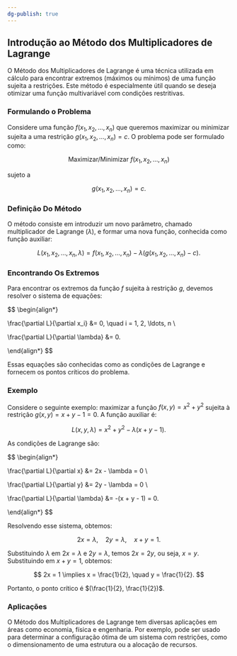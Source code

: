 ```yaml
---
dg-publish: true
---
```


## Introdução ao Método dos Multiplicadores de Lagrange

O Método dos Multiplicadores de Lagrange é uma técnica utilizada em cálculo para encontrar extremos (máximos ou mínimos) de uma função sujeita a restrições. Este método é especialmente útil quando se deseja otimizar uma função multivariável com condições restritivas.

### Formulando o Problema

Considere uma função $f(x_1, x_2, \ldots, x_n)$ que queremos maximizar ou minimizar sujeita a uma restrição $g(x_1, x_2, \ldots, x_n) = c$. O problema pode ser formulado como:

$$
\text{Maximizar/Minimizar } f(x_1, x_2, \ldots, x_n)
$$

sujeto a

$$
g(x_1, x_2, \ldots, x_n) = c.
$$

### Definição Do Método

O método consiste em introduzir um novo parâmetro, chamado multiplicador de Lagrange ($\lambda$), e formar uma nova função, conhecida como função auxiliar:

$$
L(x_1, x_2, \ldots, x_n, \lambda) = f(x_1, x_2, \ldots, x_n) - \lambda (g(x_1, x_2, \ldots, x_n) - c).
$$

### Encontrando Os Extremos

Para encontrar os extremos da função $f$ sujeita à restrição $g$, devemos resolver o sistema de equações:

$$
\begin{align*}

\frac{\partial L}{\partial x_i} &= 0, \quad i = 1, 2, \ldots, n \\

\frac{\partial L}{\partial \lambda} &= 0.

\end{align*}
$$

Essas equações são conhecidas como as condições de Lagrange e fornecem os pontos críticos do problema.

### Exemplo

Considere o seguinte exemplo: maximizar a função $f(x, y) = x^2 + y^2$ sujeita à restrição $g(x, y) = x + y - 1 = 0$. A função auxiliar é:

$$
L(x, y, \lambda) = x^2 + y^2 - \lambda (x + y - 1).
$$

As condições de Lagrange são:

$$
\begin{align*}

\frac{\partial L}{\partial x} &= 2x - \lambda = 0 \\

\frac{\partial L}{\partial y} &= 2y - \lambda = 0 \\

\frac{\partial L}{\partial \lambda} &= -(x + y - 1) = 0.

\end{align*}
$$

Resolvendo esse sistema, obtemos:

$$
2x = \lambda, \quad 2y = \lambda, \quad x + y = 1.
$$

Substituindo $\lambda$ em $2x = \lambda$ e $2y = \lambda$, temos $2x = 2y$, ou seja, $x = y$. Substituindo em $x + y = 1$, obtemos:

$$
2x = 1 \implies x = \frac{1}{2}, \quad y = \frac{1}{2}.
$$

Portanto, o ponto crítico é $(\frac{1}{2}, \frac{1}{2})$.

### Aplicações

O Método dos Multiplicadores de Lagrange tem diversas aplicações em áreas como economia, física e engenharia. Por exemplo, pode ser usado para determinar a configuração ótima de um sistema com restrições, como o dimensionamento de uma estrutura ou a alocação de recursos.
